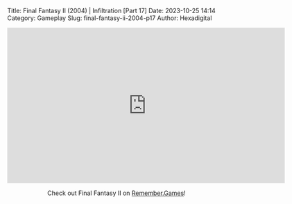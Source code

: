 Title: Final Fantasy II (2004) | Infiltration [Part 17]
Date: 2023-10-25 14:14
Category: Gameplay
Slug: final-fantasy-ii-2004-p17
Author: Hexadigital

<center><iframe src="https://www.youtube.com/embed/Dwc6hjWpwQE?feature=oembed" allow="accelerometer; autoplay; encrypted-media; gyroscope; picture-in-picture" width="640" height="360" frameborder="0"></iframe>

Check out Final Fantasy II on [Remember.Games](https://remember.games/game/6866/final-fantasy-i-ii-dawn-of-souls/)!</center>